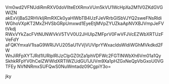 Vm0wd2VFNUdiRmRXV0doVllteEtXRmxVUm5kVU1WcHpXa2M1V0ZKdGVGWlZN
akExVjBaS2RHVkljRmRXCk0yaHlWbTB4UzFJeVRrbGlSbVJYQ2sweFNsRldi
WGhoVXpKT2MxZHVSbGRpUmxwd1EyeEtjMVpZYUZkaApNVXBJVmpJeFVtVkdj
RWxVYkZacFVtNUNWVkV5TVV0U2JHUlpZMFprV0FwVFJVcEZWbXRTUzFVeFdY
aFQKYmxaV1lsaG9WRlJVU205aU1VVjVUVlprYWxacldsWldiWGhMVkdkd2FW
WnJiRFpXYTJRd1lURlplRlJzClpGZ0tZa1phVDFWc2FGTlNWbXh6Vm01a1Qy
SkhkRFpYV0hCelZWWldXRTlWZUdGU1JUVm9Xa1pHZGxNeQpVbGxoU0VGTFEy
NVNNRmxSUFQwS0NuWmtadz09CgpiY3o=

jky